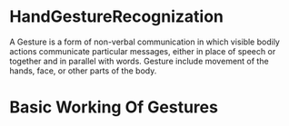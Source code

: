 # HandGestureRecognization
A Gesture is a form of non-verbal communication in which visible bodily actions communicate particular messages, either in place of speech or together and in parallel with words. Gesture include movement of the hands, face, or other parts of the body.

# Basic Working Of Gestures



